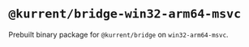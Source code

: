 # `@kurrent/bridge-win32-arm64-msvc`

Prebuilt binary package for `@kurrent/bridge` on `win32-arm64-msvc`.
